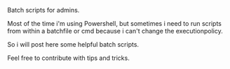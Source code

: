 Batch scripts for admins.

Most of the time i'm using Powershell, but sometimes i need to run scripts from within a batchfile or cmd because i can't change the executionpolicy.

So i will post here some helpful batch scripts. 

Feel free to contribute with tips and tricks.
